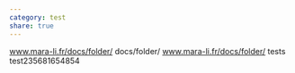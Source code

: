 ```yaml
---
category: test
share: true
---
```


www.mara-li.fr/docs/folder/
docs/folder/
www.mara-li.fr/docs/folder/
tests
test235681654854